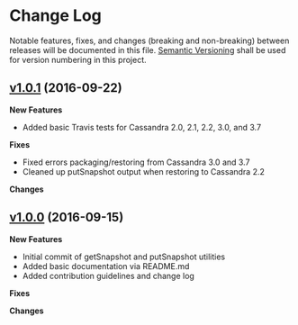 # Change Log
Notable features, fixes, and changes (breaking and non-breaking) between releases will be documented in this file.  [Semantic Versioning](http://semver.org) shall be used for version numbering in this project.

## [v1.0.1](https://github.com/AppliedInfrastructure/cassandra-snapshot-tools/tree/v1.0.1) (2016-09-22)

**New Features**

* Added basic Travis tests for Cassandra 2.0, 2.1, 2.2, 3.0, and 3.7

**Fixes**

* Fixed errors packaging/restoring from Cassandra 3.0 and 3.7
* Cleaned up putSnapshot output when restoring to Cassandra 2.2

**Changes**


## [v1.0.0](https://github.com/AppliedInfrastructure/cassandra-snapshot-tools/tree/v1.0.0) (2016-09-15)

**New Features**

* Initial commit of getSnapshot and putSnapshot utilities
* Added basic documentation via README.md
* Added contribution guidelines and change log

**Fixes**

**Changes**
